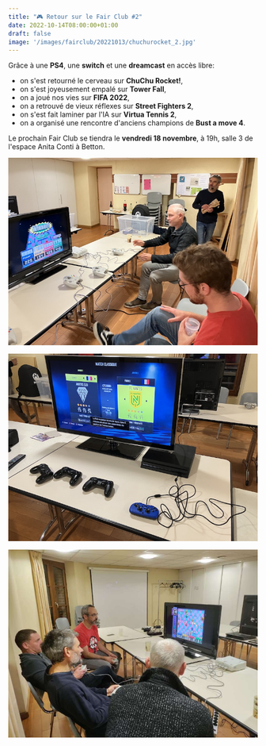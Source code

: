 ```yaml
---
title: "🎮 Retour sur le Fair Club #2"
date: 2022-10-14T08:00:00+01:00
draft: false
image: '/images/fairclub/20221013/chuchurocket_2.jpg'
---
```


Grâce à une **PS4**, une **switch** et une **dreamcast** en accès libre:
- on s'est retourné le cerveau sur **ChuChu Rocket!**,
- on s'est joyeusement empalé sur **Tower Fall**,
- on a joué nos vies sur **FIFA 2022**,
- on a retrouvé de vieux réflexes sur **Street Fighters 2**,
- on s'est fait laminer par l'IA sur **Virtua Tennis 2**,
- on a organisé une rencontre d'anciens champions de **Bust a move 4**.

Le prochain Fair Club se tiendra le **vendredi 18 novembre**, à 19h, salle 3 de l'espace Anita Conti à Betton.

![Chuchu Rocket](/images/fairclub/20221013/chuchurocket_1.jpg)

![Fifa](/images/fairclub/20221013/fifa2022.jpg)

![Chuchu Rocket](/images/fairclub/20221013/chuchurocket_2.jpg)
